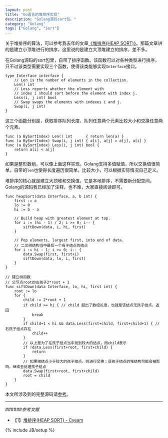 ```yaml
---
layout: post
title: "Go语言的堆排序实现"
description: "Golang源码sort包。"
category: "Golang"
tags: ["Golang", "Sort"]
---
```


关于堆排序的算法，可以参考我去年的文章[《堆排序(HEAP SORT)》](http://blog.cyeam.com/computer%20science/2013/04/06/heapsort/)。那篇文章讲的是建立小顶堆进行的排序，这里说的是建立大顶堆建立的排序，差不多。

在Golang源码的sort包里，自带了排序函数。该函数可以对各种类型进行排序，只不过该类型需要实现三个函数，使得该类能够实现`Interface`接口。

	type Interface interface {
		// Len is the number of elements in the collection.
		Len() int
		// Less reports whether the element with
		// index i should sort before the element with index j.
		Less(i, j int) bool
		// Swap swaps the elements with indexes i and j.
		Swap(i, j int)
	}

这三个函数分别是，获取排序队列长度、队列任意两个元素比较大小和交换任意两个元素。

	func (a BySortIndex) Len() int      { return len(a) }
	func (a BySortIndex) Swap(i, j int) { a[i], a[j] = a[j], a[i] }
	func (a BySortIndex) Less(i, j int) bool {
		return a[i] < a[j]
	}

如果是整形数组，可以像上面这样实现。Golang支持多值赋值，所以交换值很简单。自带的`len`也使得长度遍历很简单。比较大小，可以根据实际情况自己定义。

堆排序的核心就是建立大顶堆和交换值，它是本地排序，不需要新分配空间。Golang的源码我已经加了注释，也不难，大家直接阅读即可。

	func heapSort(data Interface, a, b int) {
		first := a
		lo := 0
		hi := b - a
	
		// Build heap with greatest element at top.
		for i := (hi - 1) / 2; i >= 0; i-- {
			siftDown(data, i, hi, first)
		}
	
		// Pop elements, largest first, into end of data.
		// 二叉树结构当中最后一个有子结点的结点
		for i := hi - 1; i >= 0; i-- {
			data.Swap(first, first+i)
			siftDown(data, lo, i, first)
		}
	}
	
	// 建立树函数
	// 父节点root的左孩子2*root + 1
	func siftDown(data Interface, lo, hi, first int) {
		root := lo
		for {
			child := 2*root + 1
			if child >= hi { // child 超出了数组长度，也就是该结点无孩子结点，返回
				break
			}
			if child+1 < hi && data.Less(first+child, first+child+1) { // 右孩子结点存在
				child++
			}
			// 以上是为了在孩子结点当中找到较大的结点，用child表示
			if !data.Less(first+root, first+child) {
				return
			}
			// 如果根结点小于较大的孩子结点，则进行交换；该孩子结点的堆结构可能会被影响，继续去处理孩子结点
			data.Swap(first+root, first+child)
			root = child
		}
	}

本文所涉及到的完整源码请[参考](https://github.com/mnhkahn/go_code/blob/master/heapsort.go)。

---

######*参考文献*
+ 【1】[堆排序(HEAP SORT) - Cyeam](http://blog.cyeam.com/computer%20science/2013/04/06/heapsort/)

{% include JB/setup %}